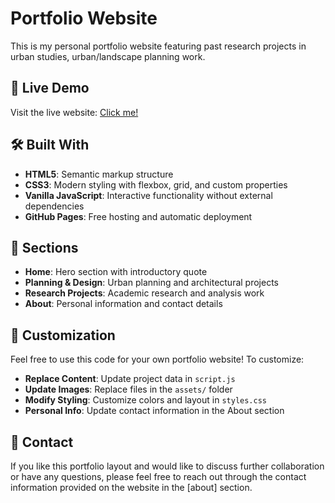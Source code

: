 # Portfolio Website
This is my personal portfolio website featuring past research projects in urban studies, urban/landscape planning work.


## 🚀 Live Demo
Visit the live website: [Click me!](https://yileics.github.io/portfolio/)


## 🛠️ Built With
- **HTML5**: Semantic markup structure
- **CSS3**: Modern styling with flexbox, grid, and custom properties
- **Vanilla JavaScript**: Interactive functionality without external dependencies
- **GitHub Pages**: Free hosting and automatic deployment


## 🎨 Sections
- **Home**: Hero section with introductory quote
- **Planning & Design**: Urban planning and architectural projects
- **Research Projects**: Academic research and analysis work
- **About**: Personal information and contact details


## 🔧 Customization
Feel free to use this code for your own portfolio website! To customize:

- **Replace Content**: Update project data in `script.js`
- **Update Images**: Replace files in the `assets/` folder
- **Modify Styling**: Customize colors and layout in `styles.css`
- **Personal Info**: Update contact information in the About section


## 📧 Contact
If you like this portfolio layout and would like to discuss further collaboration or have any questions, please feel free to reach out through the contact information provided on the website in the [about] section.